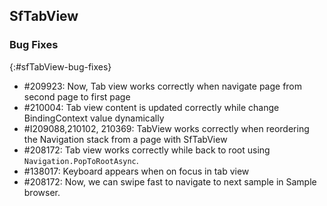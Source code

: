 ## SfTabView

### Bug Fixes
{:#sfTabView-bug-fixes}

* \#209923: Now, Tab view works correctly when navigate page from second page to first page
* \#210004: Tab view content is updated correctly while change BindingContext value dynamically
* \#I209088,210102, 210369: TabView works correctly when reordering the Navigation stack from a page with SfTabView
* \#208172: Tab view works correctly while back to root using `Navigation.PopToRootAsync`.
* \#138017: Keyboard appears when on focus in tab view
* \#208172: Now, we can swipe fast to navigate to next sample in Sample browser.




